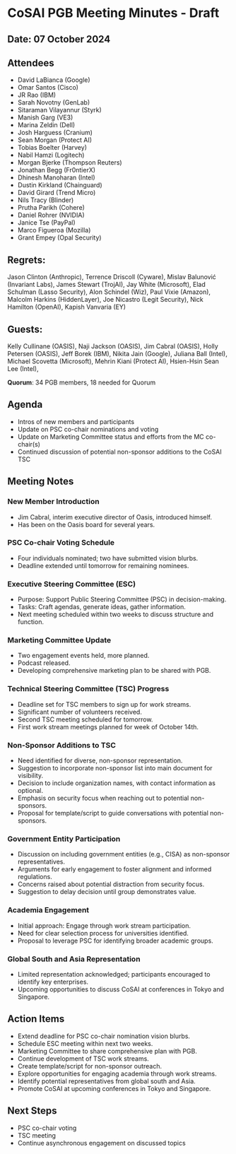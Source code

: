 # CoSAI PGB Meeting Minutes - Draft

## Date: 07 October 2024

## Attendees
- David LaBianca (Google)
- Omar Santos (Cisco)
- JR Rao (IBM)
- Sarah Novotny (GenLab)
- Sitaraman Vilayannur (Styrk)
- Manish Garg (VE3)
- Marina Zeldin (Dell)
- Josh Harguess (Cranium)
- Sean Morgan (Protect AI)
- Tobias Boelter (Harvey)
- Nabil Hamzi (Logitech)
- Morgan Bjerke (Thompson Reuters)
- Jonathan Begg (Fr0ntierX)
- Dhinesh Manoharan (Intel)
- Dustin Kirkland (Chainguard)
- David Girard (Trend Micro)
- Nils Tracy (Blinder)
- Prutha Parikh (Cohere)
- Daniel Rohrer (NVIDIA)
- Janice Tse (PayPal)
- Marco Figueroa (Mozilla)
- Grant Empey (Opal Security)



## Regrets: 
Jason Clinton (Anthropic), Terrence Driscoll (Cyware), Mislav Balunović (Invariant Labs), James Stewart (TrojAI), Jay White (Microsoft), Elad Schulman (Lasso Security), Alon Schindel (Wiz), Paul Vixie (Amazon), Malcolm Harkins (HiddenLayer), Joe Nicastro (Legit Security), Nick Hamilton (OpenAI), Kapish Vanvaria (EY) 

## Guests: 
Kelly Cullinane (OASIS), Naji Jackson (OASIS), Jim Cabral (OASIS), Holly Petersen (OASIS), Jeff Borek (IBM), Nikita Jain (Google), Juliana Ball (Intel), Michael Scovetta (Microsoft), Mehrin Kiani (Protect AI), Hsien-Hsin Sean Lee (Intel), 

**Quorum**: 34 PGB members, 18 needed for Quorum

## Agenda
- Intros of new members and participants
- Update on PSC co-chair nominations and voting
- Update on Marketing Committee status and efforts from the MC co-chair(s)
- Continued discussion of potential non-sponsor additions to the CoSAI TSC

## Meeting Notes

### New Member Introduction

- Jim Cabral, interim executive director of Oasis, introduced himself.
- Has been on the Oasis board for several years.

### PSC Co-chair Voting Schedule

- Four individuals nominated; two have submitted vision blurbs.
- Deadline extended until tomorrow for remaining nominees.

### Executive Steering Committee (ESC)

- Purpose: Support Public Steering Committee (PSC) in decision-making.
- Tasks: Craft agendas, generate ideas, gather information.
- Next meeting scheduled within two weeks to discuss structure and function.

### Marketing Committee Update

- Two engagement events held, more planned.
- Podcast released.
- Developing comprehensive marketing plan to be shared with PGB.

### Technical Steering Committee (TSC) Progress

- Deadline set for TSC members to sign up for work streams.
- Significant number of volunteers received.
- Second TSC meeting scheduled for tomorrow.
- First work stream meetings planned for week of October 14th.

### Non-Sponsor Additions to TSC

- Need identified for diverse, non-sponsor representation.
- Suggestion to incorporate non-sponsor list into main document for visibility.
- Decision to include organization names, with contact information as optional.
- Emphasis on security focus when reaching out to potential non-sponsors.
- Proposal for template/script to guide conversations with potential non-sponsors.

### Government Entity Participation

- Discussion on including government entities (e.g., CISA) as non-sponsor representatives.
- Arguments for early engagement to foster alignment and informed regulations.
- Concerns raised about potential distraction from security focus.
- Suggestion to delay decision until group demonstrates value.

### Academia Engagement

- Initial approach: Engage through work stream participation.
- Need for clear selection process for universities identified.
- Proposal to leverage PSC for identifying broader academic groups.

### Global South and Asia Representation

- Limited representation acknowledged; participants encouraged to identify key enterprises.
- Upcoming opportunities to discuss CoSAI at conferences in Tokyo and Singapore.

## Action Items

- Extend deadline for PSC co-chair nomination vision blurbs.
- Schedule ESC meeting within next two weeks.
- Marketing Committee to share comprehensive plan with PGB.
- Continue development of TSC work streams.
- Create template/script for non-sponsor outreach.
- Explore opportunities for engaging academia through work streams.
- Identify potential representatives from global south and Asia.
- Promote CoSAI at upcoming conferences in Tokyo and Singapore.

## Next Steps
- PSC co-chair voting
- TSC meeting
- Continue asynchronous engagement on discussed topics
